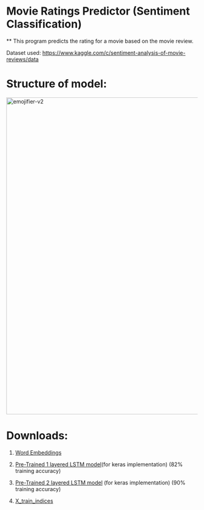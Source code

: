# Movie Ratings Predictor (Sentiment Classification)
** This program predicts the rating for a movie based on the movie review.

Dataset used:  https://www.kaggle.com/c/sentiment-analysis-of-movie-reviews/data

# Structure of model:
<img width="833" alt="emojifier-v2" src="https://user-images.githubusercontent.com/26195811/42959656-32062ad0-8ba7-11e8-9a66-f4749c89b913.png">



# Downloads: 

1) [Word Embeddings](https://drive.google.com/file/d/1XSau4ZPwBiiOka-Xwg12Pq0YGMwai8Sz/view?usp=sharing)

2) [Pre-Trained 1 layered LSTM model](https://drive.google.com/open?id=1ckIsVTQyw5AmkNo3TSg_oHQ2npUwU6Cp)(for keras implementation)  (82% training accuracy)

3) [Pre-Trained 2 layered LSTM model](https://drive.google.com/open?id=1mPvaQFddpuILW4Xz22bdTSTB81xSl6FE) (for keras implementation)   (90% training accuracy)

4) [X_train_indices](https://drive.google.com/open?id=1QN3eQ_xeVHjOM-zlwxgoXmNBqBfTQ4OK)
